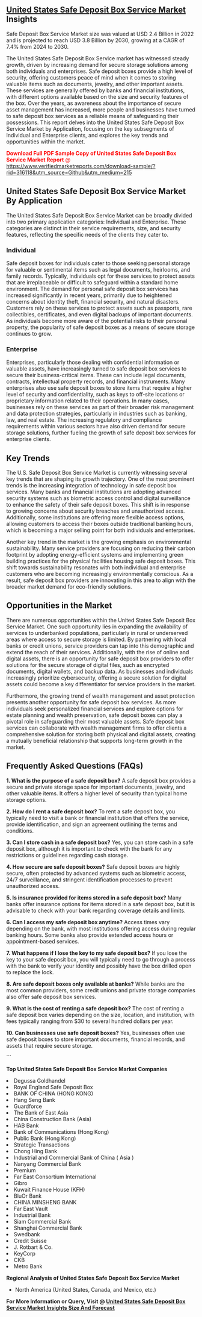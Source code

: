 <h2><a href="https://www.verifiedmarketreports.com/download-sample/?rid=316118&amp;utm_source=Github&amp;utm_medium=215" target="_blank">United States Safe Deposit Box Service Market</a> Insights</h2><p>Safe Deposit Box Service Market size was valued at USD 2.4 Billion in 2022 and is projected to reach USD 3.8 Billion by 2030, growing at a CAGR of 7.4% from 2024 to 2030.</p><p> <p>The United States Safe Deposit Box Service market has witnessed steady growth, driven by increasing demand for secure storage solutions among both individuals and enterprises. Safe deposit boxes provide a high level of security, offering customers peace of mind when it comes to storing valuable items such as documents, jewelry, and other important assets. These services are generally offered by banks and financial institutions, with different options available based on the size and security features of the box. Over the years, as awareness about the importance of secure asset management has increased, more people and businesses have turned to safe deposit box services as a reliable means of safeguarding their possessions. This report delves into the United States Safe Deposit Box Service Market by Application, focusing on the key subsegments of Individual and Enterprise clients, and explores the key trends and opportunities within the market. <p><span class=""><span style="color: #ff0000;"><strong>Download Full PDF Sample Copy of United States Safe Deposit Box Service Market Report</strong> @ </span><a href="https://www.verifiedmarketreports.com/download-sample/?rid=316118&amp;utm_source=Github&amp;utm_medium=215" target="_blank">https://www.verifiedmarketreports.com/download-sample/?rid=316118&amp;utm_source=Github&amp;utm_medium=215</a></span></p> <h2>United States Safe Deposit Box Service Market By Application</h2> <p>The United States Safe Deposit Box Service Market can be broadly divided into two primary application categories: Individual and Enterprise. These categories are distinct in their service requirements, size, and security features, reflecting the specific needs of the clients they cater to.</p> <h3>Individual</h3> <p>Safe deposit boxes for individuals cater to those seeking personal storage for valuable or sentimental items such as legal documents, heirlooms, and family records. Typically, individuals opt for these services to protect assets that are irreplaceable or difficult to safeguard within a standard home environment. The demand for personal safe deposit box services has increased significantly in recent years, primarily due to heightened concerns about identity theft, financial security, and natural disasters. Customers rely on these services to protect assets such as passports, rare collectibles, certificates, and even digital backups of important documents. As individuals become more aware of the potential risks to their personal property, the popularity of safe deposit boxes as a means of secure storage continues to grow. <h3>Enterprise</h3> <p>Enterprises, particularly those dealing with confidential information or valuable assets, have increasingly turned to safe deposit box services to secure their business-critical items. These can include legal documents, contracts, intellectual property records, and financial instruments. Many enterprises also use safe deposit boxes to store items that require a higher level of security and confidentiality, such as keys to off-site locations or proprietary information related to their operations. In many cases, businesses rely on these services as part of their broader risk management and data protection strategies, particularly in industries such as banking, law, and real estate. The increasing regulatory and compliance requirements within various sectors have also driven demand for secure storage solutions, further fueling the growth of safe deposit box services for enterprise clients. <h2>Key Trends</h2> <p>The U.S. Safe Deposit Box Service Market is currently witnessing several key trends that are shaping its growth trajectory. One of the most prominent trends is the increasing integration of technology in safe deposit box services. Many banks and financial institutions are adopting advanced security systems such as biometric access control and digital surveillance to enhance the safety of their safe deposit boxes. This shift is in response to growing concerns about security breaches and unauthorized access. Additionally, some institutions are offering more flexible access options, allowing customers to access their boxes outside traditional banking hours, which is becoming a major selling point for both individuals and enterprises.</p> <p>Another key trend in the market is the growing emphasis on environmental sustainability. Many service providers are focusing on reducing their carbon footprint by adopting energy-efficient systems and implementing green building practices for the physical facilities housing safe deposit boxes. This shift towards sustainability resonates with both individual and enterprise customers who are becoming increasingly environmentally conscious. As a result, safe deposit box providers are innovating in this area to align with the broader market demand for eco-friendly solutions.</p> <h2>Opportunities in the Market</h2> <p>There are numerous opportunities within the United States Safe Deposit Box Service Market. One such opportunity lies in expanding the availability of services to underbanked populations, particularly in rural or underserved areas where access to secure storage is limited. By partnering with local banks or credit unions, service providers can tap into this demographic and extend the reach of their services. Additionally, with the rise of online and digital assets, there is an opportunity for safe deposit box providers to offer solutions for the secure storage of digital files, such as encrypted documents, digital wallets, and backup data. As businesses and individuals increasingly prioritize cybersecurity, offering a secure solution for digital assets could become a key differentiator for service providers in the market.</p> <p>Furthermore, the growing trend of wealth management and asset protection presents another opportunity for safe deposit box services. As more individuals seek personalized financial services and explore options for estate planning and wealth preservation, safe deposit boxes can play a pivotal role in safeguarding their most valuable assets. Safe deposit box services can collaborate with wealth management firms to offer clients a comprehensive solution for storing both physical and digital assets, creating a mutually beneficial relationship that supports long-term growth in the market.</p> <h2>Frequently Asked Questions (FAQs)</h2> <p><b>1. What is the purpose of a safe deposit box?</b> A safe deposit box provides a secure and private storage space for important documents, jewelry, and other valuable items. It offers a higher level of security than typical home storage options.</p> <p><b>2. How do I rent a safe deposit box?</b> To rent a safe deposit box, you typically need to visit a bank or financial institution that offers the service, provide identification, and sign an agreement outlining the terms and conditions.</p> <p><b>3. Can I store cash in a safe deposit box?</b> Yes, you can store cash in a safe deposit box, although it is important to check with the bank for any restrictions or guidelines regarding cash storage.</p> <p><b>4. How secure are safe deposit boxes?</b> Safe deposit boxes are highly secure, often protected by advanced systems such as biometric access, 24/7 surveillance, and stringent identification processes to prevent unauthorized access.</p> <p><b>5. Is insurance provided for items stored in a safe deposit box?</b> Many banks offer insurance options for items stored in a safe deposit box, but it is advisable to check with your bank regarding coverage details and limits.</p> <p><b>6. Can I access my safe deposit box anytime?</b> Access times vary depending on the bank, with most institutions offering access during regular banking hours. Some banks also provide extended access hours or appointment-based services.</p> <p><b>7. What happens if I lose the key to my safe deposit box?</b> If you lose the key to your safe deposit box, you will typically need to go through a process with the bank to verify your identity and possibly have the box drilled open to replace the lock.</p> <p><b>8. Are safe deposit boxes only available at banks?</b> While banks are the most common providers, some credit unions and private storage companies also offer safe deposit box services.</p> <p><b>9. What is the cost of renting a safe deposit box?</b> The cost of renting a safe deposit box varies depending on the size, location, and institution, with fees typically ranging from $30 to several hundred dollars per year.</p> <p><b>10. Can businesses use safe deposit boxes?</b> Yes, businesses often use safe deposit boxes to store important documents, financial records, and assets that require secure storage.</p> ```</p><p><strong>Top United States Safe Deposit Box Service Market Companies</strong></p><div data-test-id=""><p><li>Degussa Goldhandel</li><li> Royal England Safe Deposit Box</li><li> BANK OF CHINA (HONG KONG)</li><li> Hang Seng Bank</li><li> Guardforce</li><li> The Bank of East Asia</li><li> China Construction Bank (Asia)</li><li> HAB Bank</li><li> Bank of Communications (Hong Kong)</li><li> Public Bank (Hong Kong)</li><li> Strategic Transactions</li><li> Chong Hing Bank</li><li> Industrial and Commercial Bank of China ( Asia )</li><li> Nanyang Commercial Bank</li><li> Premium</li><li> Far East Consortium International</li><li> Gibro</li><li> Kuwait Finance House (KFH)</li><li> BluOr Bank</li><li> CHINA MINSHENG BANK</li><li> Far East Vault</li><li> Industrial Bank</li><li> Siam Commercial Bank</li><li> Shanghai Commercial Bank</li><li> Swedbank</li><li> Credit Suisse</li><li> J. Rotbart & Co.</li><li> KeyCorp</li><li> CKB</li><li> Metro Bank</li></p><div><strong>Regional Analysis of&nbsp;United States Safe Deposit Box Service Market</strong></div><ul><li dir="ltr"><p dir="ltr">North America&nbsp;(United States, Canada, and Mexico, etc.)</p></li></ul><p><strong>For More Information or Query, Visit @&nbsp;</strong><strong><a href="https://www.verifiedmarketreports.com/product/safe-deposit-box-service-market/?utm_source=Github&amp;utm_medium=215" target="_blank">United States Safe Deposit Box Service Market Insights Size And Forecast</a></strong></p></div>
